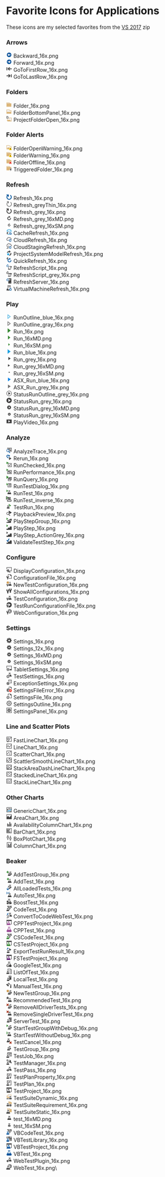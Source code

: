 # Favorite Icons for Applications
These icons are my selected favorites from the [VS 2017](/Csharp/icons.md) zip

### Arrows
![](Backward_16x.png) Backward_16x.png\
![](Forward_16x.png) Forward_16x.png\
![](GoToFirstRow_16x.png) GoToFirstRow_16x.png\
![](GoToLastRow_16x.png) GoToLastRow_16x.png

### Folders
![](Folder_16x.png) Folder_16x.png\
![](FolderBottomPanel_16x.png) FolderBottomPanel_16x.png\
![](ProjectFolderOpen_16x.png) ProjectFolderOpen_16x.png

### Folder Alerts
![](FolderOpenWarning_16x.png) FolderOpenWarning_16x.png\
![](FolderWarning_16x.png) FolderWarning_16x.png\
![](FolderOffline_16x.png) FolderOffline_16x.png\
![](TriggeredFolder_16x.png) TriggeredFolder_16x.png

### Refresh
![](Refresh_16x.png) Refresh_16x.png\
![](Refresh_greyThin_16x.png) Refresh_greyThin_16x.png\
![](Refresh_grey_16x.png) Refresh_grey_16x.png\
![](Refresh_grey_16xMD.png) Refresh_grey_16xMD.png\
![](Refresh_grey_16xSM.png) Refresh_grey_16xSM.png\
![](CacheRefresh_16x.png) CacheRefresh_16x.png\
![](CloudRefresh_16x.png) CloudRefresh_16x.png\
![](CloudStagingRefresh_16x.png) CloudStagingRefresh_16x.png\
![](ProjectSystemModelRefresh_16x.png) ProjectSystemModelRefresh_16x.png\
![](QuickRefresh_16x.png) QuickRefresh_16x.png\
![](RefreshScript_16x.png) RefreshScript_16x.png\
![](RefreshScript_grey_16x.png) RefreshScript_grey_16x.png\
![](RefreshServer_16x.png) RefreshServer_16x.png\
![](VirtualMachineRefresh_16x.png) VirtualMachineRefresh_16x.png

### Play
![](RunOutline_blue_16x.png) RunOutline_blue_16x.png\
![](RunOutline_gray_16x.png) RunOutline_gray_16x.png\
![](Run_16x.png) Run_16x.png\
![](Run_16xMD.png) Run_16xMD.png\
![](Run_16xSM.png) Run_16xSM.png\
![](Run_blue_16x.png) Run_blue_16x.png\
![](Run_grey_16x.png) Run_grey_16x.png\
![](Run_grey_16xMD.png) Run_grey_16xMD.png\
![](Run_grey_16xSM.png) Run_grey_16xSM.png\
![](ASX_Run_blue_16x.png) ASX_Run_blue_16x.png\
![](ASX_Run_grey_16x.png) ASX_Run_grey_16x.png\
![](StatusRunOutline_grey_16x.png) StatusRunOutline_grey_16x.png\
![](StatusRun_grey_16x.png) StatusRun_grey_16x.png\
![](StatusRun_grey_16xMD.png) StatusRun_grey_16xMD.png\
![](StatusRun_grey_16xSM.png) StatusRun_grey_16xSM.png\
![](PlayVideo_16x.png) PlayVideo_16x.png

### Analyze
![](AnalyzeTrace_16x.png) AnalyzeTrace_16x.png\
![](Rerun_16x.png) Rerun_16x.png\
![](RunChecked_16x.png) RunChecked_16x.png\
![](RunPerformance_16x.png) RunPerformance_16x.png\
![](RunQuery_16x.png) RunQuery_16x.png\
![](RunTestDialog_16x.png) RunTestDialog_16x.png\
![](RunTest_16x.png) RunTest_16x.png\
![](RunTest_inverse_16x.png) RunTest_inverse_16x.png\
![](TestRun_16x.png) TestRun_16x.png\
![](PlaybackPreview_16x.png) PlaybackPreview_16x.png\
![](PlayStepGroup_16x.png) PlayStepGroup_16x.png\
![](PlayStep_16x.png) PlayStep_16x.png\
![](PlayStep_ActionGrey_16x.png) PlayStep_ActionGrey_16x.png\
![](ValidateTestStep_16x.png) ValidateTestStep_16x.png

### Configure
![](DisplayConfiguration_16x.png) DisplayConfiguration_16x.png\
![](ConfigurationFile_16x.png) ConfigurationFile_16x.png\
![](NewTestConfiguration_16x.png) NewTestConfiguration_16x.png\
![](ShowAllConfigurations_16x.png) ShowAllConfigurations_16x.png\
![](TestConfiguration_16x.png) TestConfiguration_16x.png\
![](TestRunConfigurationFile_16x.png) TestRunConfigurationFile_16x.png\
![](WebConfiguration_16x.png) WebConfiguration_16x.png

### Settings
![](Settings_16x.png) Settings_16x.png\
![](Settings_12x_16x.png) Settings_12x_16x.png\
![](Settings_16xMD.png) Settings_16xMD.png\
![](Settings_16xSM.png) Settings_16xSM.png\
![](TabletSettings_16x.png) TabletSettings_16x.png\
![](TestSettings_16x.png) TestSettings_16x.png\
![](ExceptionSettings_16x.png) ExceptionSettings_16x.png\
![](SettingsFileError_16x.png) SettingsFileError_16x.png\
![](SettingsFile_16x.png) SettingsFile_16x.png\
![](SettingsOutline_16x.png) SettingsOutline_16x.png\
![](SettingsPanel_16x.png) SettingsPanel_16x.png

### Line and Scatter Plots
![](FastLineChart_16x.png) FastLineChart_16x.png\
![](LineChart_16x.png) LineChart_16x.png\
![](ScatterChart_16x.png) ScatterChart_16x.png\
![](ScattlerSmoothLineChart_16x.png) ScattlerSmoothLineChart_16x.png\
![](StackAreaDashLineChart_16x.png) StackAreaDashLineChart_16x.png\
![](StackedLineChart_16x.png) StackedLineChart_16x.png\
![](StackLineChart_16x.png) StackLineChart_16x.png

### Other Charts
![](GenericChart_16x.png) GenericChart_16x.png\
![](AreaChart_16x.png) AreaChart_16x.png\
![](AvailabilityColumnChart_16x.png) AvailabilityColumnChart_16x.png\
![](BarChart_16x.png) BarChart_16x.png\
![](BoxPlotChart_16x.png) BoxPlotChart_16x.png\
![](ColumnChart_16x.png) ColumnChart_16x.png

### Beaker
![](AddTestGroup_16x.png) AddTestGroup_16x.png\
![](AddTest_16x.png) AddTest_16x.png\
![](AllLoadedTests_16x.png) AllLoadedTests_16x.png\
![](AutoTest_16x.png) AutoTest_16x.png\
![](BoostTest_16x.png) BoostTest_16x.png\
![](CodeTest_16x.png) CodeTest_16x.png\
![](ConvertToCodeWebTest_16x.png) ConvertToCodeWebTest_16x.png\
![](CPPTestProject_16x.png) CPPTestProject_16x.png\
![](CPPTest_16x.png) CPPTest_16x.png\
![](CSCodeTest_16x.png) CSCodeTest_16x.png\
![](CSTestProject_16x.png) CSTestProject_16x.png\
![](ExportTestRunResult_16x.png) ExportTestRunResult_16x.png\
![](FSTestProject_16x.png) FSTestProject_16x.png\
![](GoogleTest_16x.png) GoogleTest_16x.png\
![](ListOfTest_16x.png) ListOfTest_16x.png\
![](LocalTest_16x.png) LocalTest_16x.png\
![](ManualTest_16x.png) ManualTest_16x.png\
![](NewTestGroup_16x.png) NewTestGroup_16x.png\
![](RecommendedTest_16x.png) RecommendedTest_16x.png\
![](RemoveAllDriverTests_16x.png) RemoveAllDriverTests_16x.png\
![](RemoveSingleDriverTest_16x.png) RemoveSingleDriverTest_16x.png\
![](ServerTest_16x.png) ServerTest_16x.png\
![](StartTestGroupWithDebug_16x.png) StartTestGroupWithDebug_16x.png\
![](StartTestWithoutDebug_16x.png) StartTestWithoutDebug_16x.png\
![](TestCancel_16x.png) TestCancel_16x.png\
![](TestGroup_16x.png) TestGroup_16x.png\
![](TestJob_16x.png) TestJob_16x.png\
![](TestManager_16x.png) TestManager_16x.png\
![](TestPass_16x.png) TestPass_16x.png\
![](TestPlanProperty_16x.png) TestPlanProperty_16x.png\
![](TestPlan_16x.png) TestPlan_16x.png\
![](TestProject_16x.png) TestProject_16x.png\
![](TestSuiteDynamic_16x.png) TestSuiteDynamic_16x.png\
![](TestSuiteRequirement_16x.png) TestSuiteRequirement_16x.png\
![](TestSuiteStatic_16x.png) TestSuiteStatic_16x.png\
![](test_16xMD.png) test_16xMD.png\
![](test_16xSM.png) test_16xSM.png\
![](VBCodeTest_16x.png) VBCodeTest_16x.png\
![](VBTestLibrary_16x.png) VBTestLibrary_16x.png\
![](VBTestProject_16x.png) VBTestProject_16x.png\
![](VBTest_16x.png) VBTest_16x.png\
![](WebTestPlugin_16x.png) WebTestPlugin_16x.png\
![](WebTest_16x.png) WebTest_16x.png\
